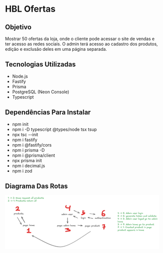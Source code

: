 # HBL Ofertas

## Objetivo

Mostrar 50 ofertas da loja, onde o cliente pode acessar o site de vendas e ter acesso as redes sociais.
O admin terá acesso ao cadastro dos produtos, edição e exclusão deles em uma página separada.

## Tecnologias Utilizadas
  - Node.js
  - Fastify
  - Prisma
  - PostgreSQL (Neon Console)
  - Typescript

## Dependências Para Instalar
  - npm init
  - npm i -D typescript @types/node tsx tsup
  - npx tsc --init
  - npm i fastify
  - npm i @fastify/cors
  - npm i prisma -D
  - npm i @prisma/client
  - npx prisma init 
  - npm i decimal.js
  - npm i zod

## Diagrama Das Rotas
  ![alt text](diagram.png)